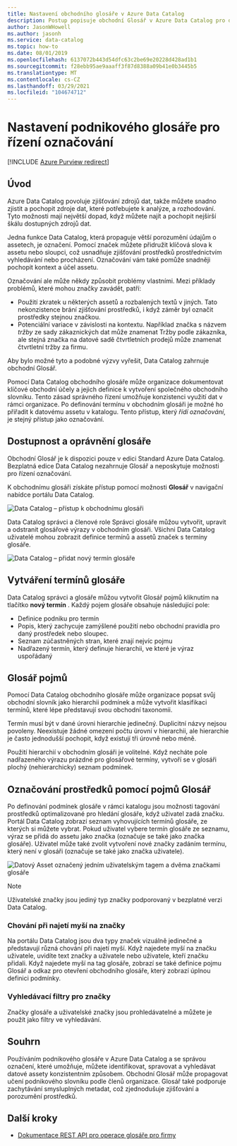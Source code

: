 ```yaml
---
title: Nastavení obchodního glosáře v Azure Data Catalog
description: Postup popisuje obchodní Glosář v Azure Data Catalog pro definování a použití společného slovníku podnikání k označení registrovaných datových assetů.
author: JasonWHowell
ms.author: jasonh
ms.service: data-catalog
ms.topic: how-to
ms.date: 08/01/2019
ms.openlocfilehash: 6137072b443d54dfc63c2be69e20228d428ad1b1
ms.sourcegitcommit: f28ebb95ae9aaaff3f87d8388a09b41e0b3445b5
ms.translationtype: MT
ms.contentlocale: cs-CZ
ms.lasthandoff: 03/29/2021
ms.locfileid: "104674712"
---
```

# <a name="set-up-the-business-glossary-for-governed-tagging"></a>Nastavení podnikového glosáře pro řízení označování

[!INCLUDE [Azure Purview redirect](../../includes/data-catalog-use-purview.md)]

## <a name="introduction"></a>Úvod

Azure Data Catalog povoluje zjišťování zdrojů dat, takže můžete snadno zjistit a pochopit zdroje dat, které potřebujete k analýze, a rozhodování. Tyto možnosti mají největší dopad, když můžete najít a pochopit nejširší škálu dostupných zdrojů dat.

Jedna funkce Data Catalog, která propaguje větší porozumění údajům o assetech, je označení. Pomocí značek můžete přidružit klíčová slova k assetu nebo sloupci, což usnadňuje zjišťování prostředků prostřednictvím vyhledávání nebo procházení. Označování vám také pomůže snadněji pochopit kontext a účel assetu.

Označování ale může někdy způsobit problémy vlastními. Mezi příklady problémů, které mohou značky zavádět, patří:

* Použití zkratek u některých assetů a rozbalených textů v jiných. Tato nekonzistence brání zjišťování prostředků, i když záměr byl označit prostředky stejnou značkou.
* Potenciální variace v závislosti na kontextu. Například značka s názvem *tržby* ze sady zákaznických dat může znamenat Tržby podle zákazníka, ale stejná značka na datové sadě čtvrtletních prodejů může znamenat čtvrtletní tržby za firmu.  

Aby bylo možné tyto a podobné výzvy vyřešit, Data Catalog zahrnuje obchodní Glosář.

Pomocí Data Catalog obchodního glosáře může organizace dokumentovat klíčové obchodní účely a jejich definice k vytvoření společného obchodního slovníku. Tento zásad správného řízení umožňuje konzistenci využití dat v rámci organizace. Po definování termínu v obchodním glosáři je možné ho přiřadit k datovému assetu v katalogu. Tento přístup, který *řídí označování*, je stejný přístup jako označování.

## <a name="glossary-availability-and-privileges"></a>Dostupnost a oprávnění glosáře

Obchodní Glosář je k dispozici pouze v edici Standard Azure Data Catalog. Bezplatná edice Data Catalog nezahrnuje Glosář a neposkytuje možnosti pro řízení označování.

K obchodnímu glosáři získáte přístup pomocí možnosti **Glosář** v navigační nabídce portálu Data Catalog.  

![Data Catalog – přístup k obchodnímu glosáři](./media/data-catalog-how-to-business-glossary/01-portal-menu.png)

Data Catalog správci a členové role Správci glosáře můžou vytvořit, upravit a odstranit glosářové výrazy v obchodním glosáři. Všichni Data Catalog uživatelé mohou zobrazit definice termínů a assetů značek s termíny glosáře.

![Data Catalog – přidat nový termín glosáře](./media/data-catalog-how-to-business-glossary/02-new-term.png)

## <a name="creating-glossary-terms"></a>Vytváření termínů glosáře

Data Catalog správci a glosáře můžou vytvořit Glosář pojmů kliknutím na tlačítko **nový termín** . Každý pojem glosáře obsahuje následující pole:

* Definice podniku pro termín
* Popis, který zachycuje zamýšlené použití nebo obchodní pravidla pro daný prostředek nebo sloupec.
* Seznam zúčastněných stran, které znají nejvíc pojmu
* Nadřazený termín, který definuje hierarchii, ve které je výraz uspořádaný

## <a name="glossary-term-hierarchies"></a>Glosář pojmů

Pomocí Data Catalog obchodního glosáře může organizace popsat svůj obchodní slovník jako hierarchii podmínek a může vytvořit klasifikaci termínů, které lépe představují svou obchodní taxonomii.

Termín musí být v dané úrovni hierarchie jedinečný. Duplicitní názvy nejsou povoleny. Neexistuje žádné omezení počtu úrovní v hierarchii, ale hierarchie je často jednodušší pochopit, když existují tři úrovně nebo méně.

Použití hierarchií v obchodním glosáři je volitelné. Když necháte pole nadřazeného výrazu prázdné pro glosářové termíny, vytvoří se v glosáři plochý (nehierarchicky) seznam podmínek.  

## <a name="tagging-assets-with-glossary-terms"></a>Označování prostředků pomocí pojmů Glosář

Po definování podmínek glosáře v rámci katalogu jsou možnosti tagování prostředků optimalizované pro hledání glosáře, když uživatel zadá značku. Portál Data Catalog zobrazí seznam vyhovujících termínů glosáře, ze kterých si můžete vybrat. Pokud uživatel vybere termín glosáře ze seznamu, výraz se přidá do assetu jako značka (označuje se také jako značka glosáře). Uživatel může také zvolit vytvoření nové značky zadáním termínu, který není v glosáři (označuje se také jako značka uživatele).

![Datový Asset označený jedním uživatelským tagem a dvěma značkami glosáře](./media/data-catalog-how-to-business-glossary/03-tagged-asset.png)

> [!NOTE]
> Uživatelské značky jsou jediný typ značky podporovaný v bezplatné verzi Data Catalog.

### <a name="hover-behavior-on-tags"></a>Chování při najetí myší na značky

Na portálu Data Catalog jsou dva typy značek vizuálně jedinečné a představují různá chování při najetí myší. Když najedete myší na značku uživatele, uvidíte text značky a uživatele nebo uživatele, kteří značku přidali. Když najedete myší na tag glosáře, zobrazí se také definice pojmu Glosář a odkaz pro otevření obchodního glosáře, který zobrazí úplnou definici podmínky.

### <a name="search-filters-for-tags"></a>Vyhledávací filtry pro značky

Značky glosáře a uživatelské značky jsou prohledávatelné a můžete je použít jako filtry ve vyhledávání.

## <a name="summary"></a>Souhrn

Používáním podnikového glosáře v Azure Data Catalog a se správou označení, které umožňuje, můžete identifikovat, spravovat a vyhledávat datové assety konzistentním způsobem. Obchodní Glosář může propagovat učení podnikového slovníku podle členů organizace. Glosář také podporuje zachytávání smysluplných metadat, což zjednodušuje zjišťování a porozumění prostředků.

## <a name="next-steps"></a>Další kroky

* [Dokumentace REST API pro operace glosáře pro firmy](/rest/api/datacatalog/data-catalog-glossary)
